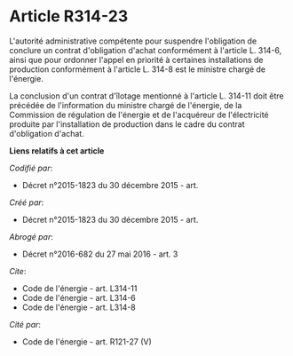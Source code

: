 # Article R314-23

L'autorité administrative compétente pour suspendre l'obligation de conclure un contrat d'obligation d'achat conformément à
l'article L. 314-6, ainsi que pour ordonner l'appel en priorité à certaines installations de production conformément à
l'article L. 314-8 est le ministre chargé de l'énergie. 

La conclusion d'un contrat d'îlotage mentionné à l'article L. 314-11 doit être précédée de l'information du ministre chargé
de l'énergie, de la Commission de régulation de l'énergie et de l'acquéreur de l'électricité produite par l'installation de
production dans le cadre du contrat d'obligation d'achat.

**Liens relatifs à cet article**

_Codifié par_:

  - Décret n°2015-1823 du 30 décembre 2015 - art.

_Créé par_:

  - Décret n°2015-1823 du 30 décembre 2015 - art.

_Abrogé par_:

  - Décret n°2016-682 du 27 mai 2016 - art. 3

_Cite_:

  - Code de l'énergie - art. L314-11
  - Code de l'énergie - art. L314-6
  - Code de l'énergie - art. L314-8

_Cité par_:

  - Code de l'énergie - art. R121-27 (V)
